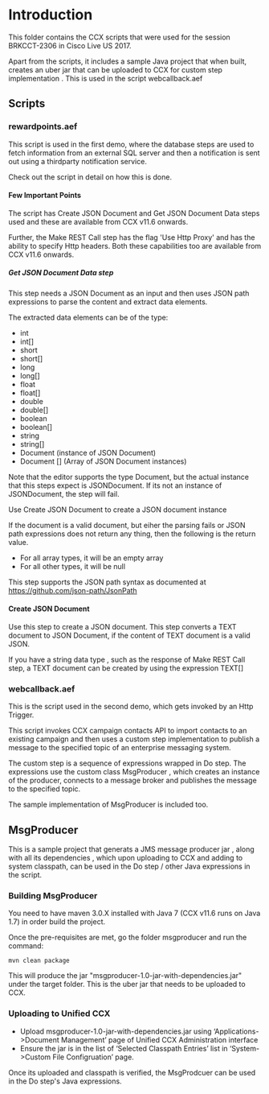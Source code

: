 # Introduction
This folder contains the CCX scripts that were used for the session BRKCCT-2306 in Cisco Live US 2017.

Apart from the scripts, it includes a sample Java project that when built, creates an uber jar that can be uploaded to CCX for custom step implementation . This is used in the script webcallback.aef

## Scripts

### rewardpoints.aef

This script is used in the first demo, where the database steps are used to fetch information from an external SQL server and then a notification is sent out using a thirdparty notification service. 

Check out the script in detail on how this is done. 

#### Few Important Points

The script has Create JSON Document and Get JSON Document Data steps used and these are available from CCX v11.6 onwards. 

Further, the Make REST Call step has the flag 'Use Http Proxy' and has the ability to specify Http headers.  Both these capabilities too are available from CCX v11.6 onwards.

##### Get JSON Document Data step

This step needs a JSON Document as an input and then uses JSON path expressions to parse the content and extract data elements. 

The extracted data elements can be of the type:

* int
* int[]
* short
* short[]
* long 
* long[]
* float
* float[]
* double
* double[]
* boolean 
* boolean[]
* string
* string[]
* Document (instance of JSON Document)
* Document []  (Array of JSON Document instances)

Note that the editor supports the type Document, but the actual instance that this steps expect is JSONDocument. If its not an instance of JSONDocument, the step will fail.

Use Create JSON Document to create a JSON document instance

If the document is a valid document, but eiher the parsing fails or JSON path expressions does  not return any thing, then the following is the return value.

* For all array types, it will be an empty array
* For all other types, it will be null


This step supports the JSON path syntax as documented at https://github.com/json-path/JsonPath 

#### Create JSON Document
Use this step to create a JSON document. This step converts a TEXT document to JSON Document, if the content of TEXT document is a valid JSON.

If you have a string data type , such as the response of Make REST Call step, a TEXT document can be created by using  the expression TEXT[<string value>]

### webcallback.aef

This is the script used in the second demo, which gets invoked by an Http Trigger.

This script invokes CCX campaign contacts API to import contacts to an existing campaign and then  uses a custom step implementation to publish a message to the specified topic of an enterprise messaging system.

The custom step is a sequence of expressions wrapped in Do step.
The expressions use the custom class MsgProducer , which creates an instance of the producer, connects to a message broker and publishes the message to the specified topic.

The sample implementation of MsgProducer is included too.

## MsgProducer

This is a sample project that generats a JMS message producer jar , along with all its dependencies , which upon uploading to CCX and adding to system classpath, can be used in the Do step / other Java expressions in the script. 

### Building MsgProducer

You need to have maven 3.0.X installed with Java 7 (CCX v11.6 runs on Java 1.7) in order build the project.

Once the pre-requisites are met, go the folder msgproducer and run the command:

	mvn clean package

This will produce the jar "msgproducer-1.0-jar-with-dependencies.jar" under the target folder. 
This is the uber jar that needs to be uploaded to CCX.
 
### Uploading to Unified CCX


* Upload msgproducer-1.0-jar-with-dependencies.jar using ‘Applications->Document Management’ page of Unified CCX Administration interface
* Ensure the jar is in the list of ‘Selected Classpath Entries’ list in ‘System->Custom File Configruation’ page.


Once its uploaded and classpath is verified, the MsgProdcuer can be used in the Do step's Java expressions.